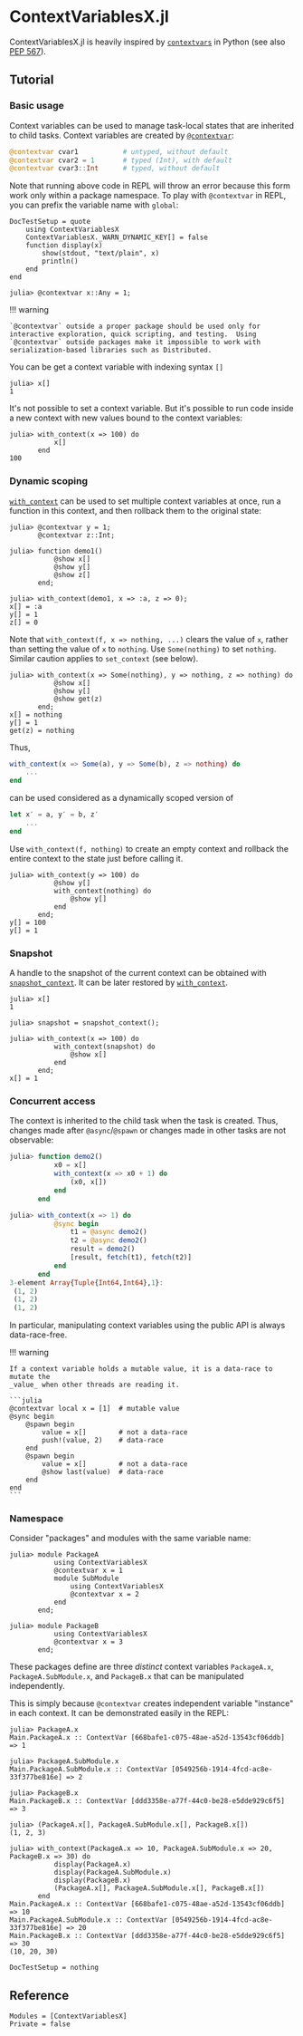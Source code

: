 # ContextVariablesX.jl

ContextVariablesX.jl is heavily inspired by
[`contextvars`](https://docs.python.org/3/library/contextvars.html) in
Python (see also
[PEP 567](https://www.python.org/dev/peps/pep-0567/)).

## Tutorial

### Basic usage

Context variables can be used to manage task-local states that are
inherited to child tasks.  Context variables are created by
[`@contextvar`](@ref):

```julia
@contextvar cvar1           # untyped, without default
@contextvar cvar2 = 1       # typed (Int), with default
@contextvar cvar3::Int      # typed, without default
```

Note that running above code in REPL will throw an error because this
form work only within a package namespace.  To play with `@contextvar`
in REPL, you can prefix the variable name with `global`:

```@meta
DocTestSetup = quote
    using ContextVariablesX
    ContextVariablesX._WARN_DYNAMIC_KEY[] = false
    function display(x)
        show(stdout, "text/plain", x)
        println()
    end
end
```

```jldoctest tutorial
julia> @contextvar x::Any = 1;
```

!!! warning

    `@contextvar` outside a proper package should be used only for
    interactive exploration, quick scripting, and testing.  Using
    `@contextvar` outside packages make it impossible to work with
    serialization-based libraries such as Distributed.

You can be get a context variable with indexing syntax `[]`

```jldoctest tutorial
julia> x[]
1
```

It's not possible to set a context variable.  But it's possible to run
code inside a new context with new values bound to the context
variables:

```jldoctest tutorial
julia> with_context(x => 100) do
           x[]
       end
100
```

### Dynamic scoping

[`with_context`](@ref) can be used to set multiple context variables at once,
run a function in this context, and then rollback them to the original state:

```jldoctest tutorial
julia> @contextvar y = 1;
       @contextvar z::Int;
```

```jldoctest tutorial
julia> function demo1()
           @show x[]
           @show y[]
           @show z[]
       end;

julia> with_context(demo1, x => :a, z => 0);
x[] = :a
y[] = 1
z[] = 0
```

Note that `with_context(f, x => nothing, ...)` clears the value of
`x`, rather than setting the value of `x` to `nothing`.  Use
`Some(nothing)` to set `nothing`.  Similar caution applies to
`set_context` (see below).

```jldoctest tutorial
julia> with_context(x => Some(nothing), y => nothing, z => nothing) do
           @show x[]
           @show y[]
           @show get(z)
       end;
x[] = nothing
y[] = 1
get(z) = nothing
```

Thus,

```julia
with_context(x => Some(a), y => Some(b), z => nothing) do
    ...
end
```

can be used considered as a dynamically scoped version of

```julia
let x′ = a, y′ = b, z′
    ...
end
```

Use `with_context(f, nothing)` to create an empty context and rollback the entire
context to the state just before calling it.

```jldoctest tutorial
julia> with_context(y => 100) do
           @show y[]
           with_context(nothing) do
               @show y[]
           end
       end;
y[] = 100
y[] = 1
```

### Snapshot

A handle to the snapshot of the current context can be obtained with
[`snapshot_context`](@ref).  It can be later restored by [`with_context`](@ref).

```jldoctest tutorial
julia> x[]
1

julia> snapshot = snapshot_context();

julia> with_context(x => 100) do
           with_context(snapshot) do
               @show x[]
           end
       end;
x[] = 1
```

### Concurrent access

The context is inherited to the child task when the task is created.
Thus, changes made after `@async`/`@spawn` or changes made in other tasks are
not observable:

```julia
julia> function demo2()
           x0 = x[]
           with_context(x => x0 + 1) do
               (x0, x[])
           end
       end

julia> with_context(x => 1) do
           @sync begin
               t1 = @async demo2()
               t2 = @async demo2()
               result = demo2()
               [result, fetch(t1), fetch(t2)]
           end
       end
3-element Array{Tuple{Int64,Int64},1}:
 (1, 2)
 (1, 2)
 (1, 2)
```

In particular, manipulating context variables using the public API is always
data-race-free.

!!! warning

    If a context variable holds a mutable value, it is a data-race to mutate the
    _value_ when other threads are reading it.

    ```julia
    @contextvar local x = [1]  # mutable value
    @sync begin
        @spawn begin
            value = x[]        # not a data-race
            push!(value, 2)    # data-race
        end
        @spawn begin
            value = x[]        # not a data-race
            @show last(value)  # data-race
        end
    end
    ```

### Namespace

Consider "packages" and modules with the same variable name:

```jldoctest tutorial
julia> module PackageA
           using ContextVariablesX
           @contextvar x = 1
           module SubModule
               using ContextVariablesX
               @contextvar x = 2
           end
       end;

julia> module PackageB
           using ContextVariablesX
           @contextvar x = 3
       end;
```

These packages define are three _distinct_ context variables
`PackageA.x`, `PackageA.SubModule.x`, and `PackageB.x` that can be
manipulated independently.

This is simply because `@contextvar` creates independent variable "instance"
in each context.  It can be demonstrated easily in the REPL:

```jldoctest tutorial; filter = r"(^(.*?\.)?x)|(\[.*?\])"m
julia> PackageA.x
Main.PackageA.x :: ContextVar [668bafe1-c075-48ae-a52d-13543cf06ddb] => 1

julia> PackageA.SubModule.x
Main.PackageA.SubModule.x :: ContextVar [0549256b-1914-4fcd-ac8e-33f377be816e] => 2

julia> PackageB.x
Main.PackageB.x :: ContextVar [ddd3358e-a77f-44c0-be28-e5dde929c6f5] => 3

julia> (PackageA.x[], PackageA.SubModule.x[], PackageB.x[])
(1, 2, 3)

julia> with_context(PackageA.x => 10, PackageA.SubModule.x => 20, PackageB.x => 30) do
           display(PackageA.x)
           display(PackageA.SubModule.x)
           display(PackageB.x)
           (PackageA.x[], PackageA.SubModule.x[], PackageB.x[])
       end
Main.PackageA.x :: ContextVar [668bafe1-c075-48ae-a52d-13543cf06ddb] => 10
Main.PackageA.SubModule.x :: ContextVar [0549256b-1914-4fcd-ac8e-33f377be816e] => 20
Main.PackageB.x :: ContextVar [ddd3358e-a77f-44c0-be28-e5dde929c6f5] => 30
(10, 20, 30)
```

```@meta
DocTestSetup = nothing
```

## Reference

```@autodocs
Modules = [ContextVariablesX]
Private = false
```
